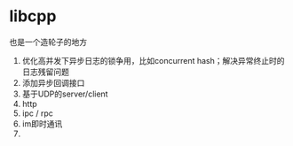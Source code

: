 # libcpp
也是一个造轮子的地方



1. 优化高并发下异步日志的锁争用，比如concurrent hash；解决异常终止时的日志残留问题
2. 添加异步回调接口
3. 基于UDP的server/client
4. http
5. ipc / rpc
6. im即时通讯
7. 